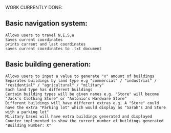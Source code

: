 WORK CURRENTLY DONE:

Basic navigation system:
------------------------
	Allows users to travel N,E,S,W
	Saves current coordinates
	prints current and last coordinates
	saves current coordinates to .txt document

Basic building generation:
--------------------------
	Allows users to input a value to generate "x" amount of buildings
	Separates buildings by land type e.g "commercial" / "industrial" / "residential" / "agricultural" / "military"
	Each land type has different buildings
	Certain building types will be given names e.g. "Store" will become "Jack's Clothing Store" or "Antonio's Hardware Store"
	Different buildings will have different extras e.g. A "Store" could have the extra "Parking lot" which would display as "Sarah's 2nd Store with a parking lot"
	Military bases will have extra buildings generated and displayed
	Counter implimented to show the current number of buildings generated "Building Number: X"
